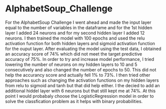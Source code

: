 # AlphabetSoup_Challenge

For the AlphabetSoup Challenge I went ahead and made the input layer equal to the number of variables in the dataframe and for the 1st hidden layer I added 24 neurons and for my second hidden layer I added 12 neurons. I then trained the model with 100 epochs and used the relu activation function for both hidden layers and sigmoid activation function for the ouput layer. After evaluating the model using the test data, I obtained an accuracy score of 74% which did not meet the target predictive accuracy of 75%. In order to try and increase model performance, I tried lowering the number of neurons on my hidden layers to 10 and 5 consecutively and also changed the number of epochs to 50. This did not help the accurancy score and actually fell 1% to 73%. I then tried other approaches such as changing the activation functions on my hidden layers from relu to sigmoid and tanh but that did help either. I the decied to add an additional hiddel layer with 6 neurons but that still kept me at 74%. At this point I would probabaly choose the LogisticRegression model in order to solve the classfication problem as it helps with binary probabilities. 
